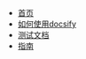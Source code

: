 <!-- docs/_sidebar.md -->

* [首页](/README.md)
* [如何使用docsify](/zh-cn/如何使用docsify.md)
* [测试文档](/zh-cn/first.md)
* [指南](/guide.md)

